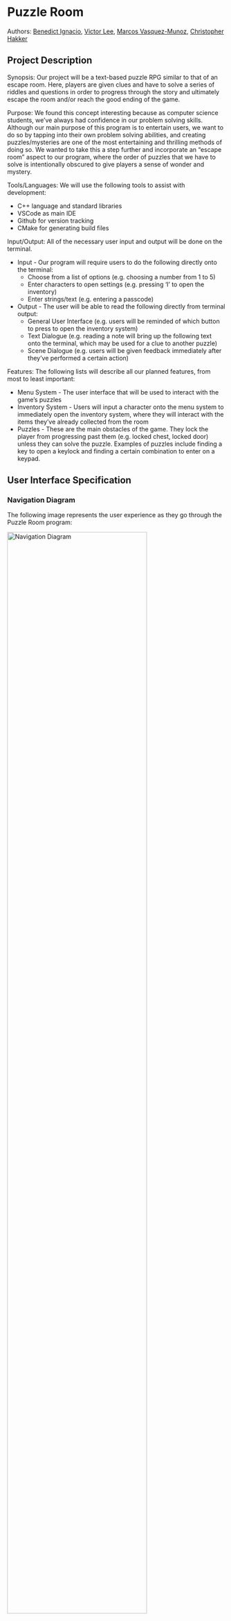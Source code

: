 # Puzzle Room 
Authors: [Benedict Ignacio](https://github.com/Benedict-Ignacio), [Victor Lee](https://github.com/VLee9124), [Marcos Vasquez-Munoz](https://github.com/Marcos4440), [Christopher Hakker](https://github.com/chris-hakker)

## Project Description
Synopsis: Our project will be a text-based puzzle RPG similar to that of an escape room. Here, players are given clues and have to solve a series of riddles and questions in order to progress through the story and ultimately escape the room and/or reach the good ending of the game.

Purpose: We found this concept interesting because as computer science students, we’ve always had confidence in our problem solving skills. Although our main purpose of this program is to entertain users, we want to do so by tapping into their own problem solving abilities, and creating puzzles/mysteries are one of the most entertaining and thrilling methods of doing so. We wanted to take this a step further and incorporate an “escape room” aspect to our program, where the order of puzzles that we have to solve is intentionally obscured to give players a sense of wonder and mystery.

Tools/Languages: We will use the following tools to assist with development:
* C++ language and standard libraries
* VSCode as main IDE
* Github for version tracking
* CMake for generating build files

Input/Output: All of the necessary user input and output will be done on the terminal.
* Input - Our program will require users to do the following directly onto the terminal:
   * Choose from a list of options (e.g. choosing a number from 1 to 5)
   * Enter characters to open settings (e.g. pressing ‘I’ to open the inventory)
   * Enter strings/text (e.g. entering a passcode)
* Output - The user will be able to read the following directly from terminal output:
   * General User Interface (e.g. users will be reminded of which button to press to open the inventory system)
   * Text Dialogue (e.g. reading a note will bring up the following text onto the terminal, which may be used for a clue to another puzzle)
   * Scene Dialogue (e.g. users will be given feedback immediately after they’ve performed a certain action)

Features: The following lists will describe all our planned features, from most to least important:
* Menu System - The user interface that will be used to interact with the game’s puzzles
* Inventory System - Users will input a character onto the menu system to immediately open the inventory system, where they will interact with the items they’ve already collected from the room
* Puzzles - These are the main obstacles of the game. They lock the player from progressing past them (e.g. locked chest, locked door) unless they can solve the puzzle. Examples of puzzles include finding a key to open a keylock and finding a certain combination to enter on a keypad.

## User Interface Specification

### Navigation Diagram

The following image represents the user experience as they go through the Puzzle Room program:

<img width="80%" alt="Navigation Diagram" src="https://github.com/cs100/final-project-vlee084-bigna003-chakk001-mvasq094/assets/86755705/f2836463-6801-4e44-9c00-7de6994811f1">

The player will start off in the Main Menu. Once they start the game, the program creates a Player object that contains an inventory system and keeps track of the current room that they are in. The program also builds the game map, which is a collection of interconnected rooms. The user is then sent to the Main Interface. Here, the program will tell the user what room they are currently in, as well as how to use the player controls. The interface contains three major functionalities: Inventory, Move Room, and Examine Room.

The Inventory screen will allow the user to keep track of and observe all the items they've collected so far in their inventory.

The Examine Room screens will allow the user to observe, interact with, and/or collect any items in the current room that they are in.

The Move Room screen will allow the user to choose which room to switch to, provided that the passage to the adjacent room is unlocked.

If the program detects that the player's current room is the EXIT room, the user is taken to the Victory Screen, and the game is complete. They can return to the main menu, and the map will reset. 

### Screen Layouts

#### Main Menu
<img width="60%" height="60%" alt="Main Menu" src="https://github.com/cs100/final-project-vlee084-bigna003-chakk001-mvasq094/assets/86755705/eb3aaef3-dab9-44f4-807d-c18f60645c7b">

This is the first screen that the user sees when starting the program. After the game welcomes you, you are tasked to either enter S or Q to start or quit the game. 

Every line that requires user input will start with >. Every user input will be represented in chars. Also, if at any point an invalid character is entered, the program doesn’t proceed until a valid character is read.

#### Main Interface
<img width="60%" height="60%" alt="Main Interface" src="https://github.com/cs100/final-project-vlee084-bigna003-chakk001-mvasq094/assets/86755705/f75f680e-2559-44e8-97e3-e572f9ee114e">

This is the main interface that the user will interact with during the game. The screen outputs the room name and description that the player is in. 

Then, they are tasked to enter F to examine, I to open their inventory, and M to move to a different room. The player can also quit at any time.

#### Examine Room
<img width="60%" height="60%" alt="Examine Room" src="https://github.com/cs100/final-project-vlee084-bigna003-chakk001-mvasq094/assets/86755705/d8d31297-7267-4eea-b096-736a4146fac0">

Players will be taken to this screen after they input F back at the main interface. They are given a list of all the object names in the current room and are tasked to enter a number or quit. 

Once a valid number is inputted, the program returns that respective object’s observation as a string. 

Then, if the object is interactable OR can be collected, proceed to Ask To Interact and/or Ask to Take From Room screens.

The player will only be taken back to the main interface if they enter Q.

##### Ask To Interact
<img width="60%" height="60%" alt="Main Menu" src="https://github.com/cs100/final-project-vlee084-bigna003-chakk001-mvasq094/assets/86755705/1c05d59c-118e-4e64-99c9-18b2a8a6c6dd">

If the object is interactable, the program asks if the user wants to interact with the specified object, and the player has a choice to enter Y to accept or N to decline. 

If the user accepts, the program returns the object’s interaction as a string output.

##### Ask To Take From Room
<img width="60%" height="60%" alt="Main Menu" src="https://github.com/cs100/final-project-vlee084-bigna003-chakk001-mvasq094/assets/86755705/8ae521de-d286-44e1-a988-6514e4f85e6f">

If the object can be collected by the player, the program asks if they want to do so using Y or N. 

If so, the program removes the object from the room and adds it into the player’s inventory.

#### Inventory
<img width="60%" height="60%" alt="Main Menu" src="https://github.com/cs100/final-project-vlee084-bigna003-chakk001-mvasq094/assets/86755705/0b455dcc-9a5d-40d2-8c55-332306e4db0e">

The player will be taken to this screen after entering I in the main interface. Here, the player will be given a list of all the object names in their inventory and are tasked to choose which one to observe, or to quit.

If the user enters a valid number, the program will return the specified object’s observation as a string. Continue taking user input until Q is read.

#### Move Room
<img width="60%" height="60%" alt="Main Menu" src="https://github.com/cs100/final-project-vlee084-bigna003-chakk001-mvasq094/assets/86755705/28fa9c9f-bbe9-4e43-a888-1651c5e0293a">

After the user enters M in the main interface, they are taken to this screen, where they will be given a list of rooms that are adjacent to the one the player is in right now. The user is tasked to enter a number to move to its respective room.

The program will tell the user if the move was successful. If it is, the current room is reassigned. Otherwise, keep the user in the room they were in initially.

#### Victory
<img width="60%" height="60%" alt="Main Menu" src="https://github.com/cs100/final-project-vlee084-bigna003-chakk001-mvasq094/assets/86755705/82b49e95-3f96-4695-9cd3-370e4345e2c1">

Once the program detects if the player is in the EXIT room, the program will switch to the victory screen. The player has to simply enter S to complete the game and return to the main menu.

## Class Diagram

The following diagram showcases the main classes that will be used in the project:

<img width="100%" height="100%" alt="Class Diagram" src="https://github.com/cs100/final-project-vlee084-bigna003-chakk001-mvasq094/assets/111732595/1a687538-e389-460a-bbca-f222c5647ecc">

GameTerminal: This class is the main control class that the user will interact with throughout the course of the game. These specify the "screens" described in the navigation diagram, including the main interface, move room, inventory, examine room, and win screen.

Player: This class is an entity that keeps track of what room the player is currently at inside the game, while also managing an inventory system.

Inventory: This class, which can only be used by a Player, manages a collection of GameObjects that the user can keep track of as they traverse through the map. There can be as many or as little GameObjects in Inventory, but the relationship between the inventory system and the Player is 1 to 1.

Room: This class will largely make up the map of the program. They essentially act as the map's "nodes" that contain GameObjects, as well as doors that connect different rooms together. The user will have to traverse through different rooms in order to successfully finish the game.

GameObject: These are essentially the building blocks to the puzzle element in our program. GameObjects are anything that can be observed/interacted by the player. They may provide clues or solutions, but they can also serve as obstacles to the player. GameObjects also have the ability to be modified/interacted with by the user so that new information can be extracted from it. Many of our GameObjects will be contained inside rooms.

InventoryObject: These are special GameObjects that can be taken from a room and collected by the player to store inside of their inventory.

Door: Doors are a special type of GameObject that contain a pointer to another room. These types of doors are unlocked by default. These serve as the main methods of player movement in the game.

LockedObject: These special objects cannot be interacted with unless the user can solve their associated puzzle that will unlock upon completion.

LockedDoor: Derived from both Door and LockedObject, the user cannot interact with or access its adjacent door unless they complete their associated puzzle.

Puzzle: Puzzles are the main obstacles that will block player progress during the game. They can be affixed to GameObjects, particularly PuzzleDoors, so that the player cannot interact or unlock the object unless they complete its puzzle. Keep in mind that this generic Puzzle class is abstract, and different types of Puzzles will derive from it.

KeypadPuzzle: This is a type of Puzzle that requires the user to enter a numeric passcode in order to solve it.

Overall, this diagram represents the fundamental classes and mechanisms that will help our program function. Player, Inventory, Room, GameObject, and Puzzle all serve as the core part of our project. This comprehensive list and diagram may be updated to reflect additional classes that may be implemented, such as other kinds of Puzzles and GameObjects.

### Updates To Class Diagram
For reference, the old class diagram is showcased below:

<img width="100%" height="100%" alt="Class Diagram" src="https://github.com/cs100/final-project-vlee084-bigna003-chakk001-mvasq094/assets/111732595/834755d3-4fd2-4898-a377-37f8b931c3cf">

* 2023/11/13: We found that the original GameObject class had violated the Interface Segregation Principle, as well as the Single Responsibility Principle. This is because GameObject had functions checking if the object was collectable, when all that GameObject needs are the appropriate getters/setters and a general interact() function. This makes GameObject have two responsibilities, and checkIfCollectable() only applies to some special objects. Thus, we created a separate interface for InventoryObjects that only have to deal with collection. This way, we don't have to implement the collection functions for all subtypes, making code maintenance easier for GameObjects.
* 2023/11/14: We realized that Door violates the Single Responsibility Priniciple since it has two tasks - checking if the door is locked and getting the adjacent room. Thus, we created another subtype of GameObject called LockedObject that will deal with any object that is locked. Door now doesn't have a checkIfLocked() function anymore, and we also updated the LockedDoor class to extend from both Door and LockedObject. Because of this change, Door class is more stable and easily defined, and we can also create non-Door objects that can also be locked, making the locked feature more applicable.
* 2023/11/15: The Player class had violated the Single Responsibility Principle since it tried to be an entity that controls the current room, as well as an interface that outputs the "screens" at the same time. To solve this, the outputting responsibility will be done by a different class called GameTerminal, which fully manages the game loop. This way, Player just has to deal with keeping track of the current room, and we also separate our I/O classes from the rest of our program, which makes our code more readable and easier to maintain.
* 2023/11/21: We realized that because the data members of every class were either protected or private, there wasn't a way for the classes to communicate with each other. Thus, we added setters and getters for most of our classes, as well as extra functionality for classes such as Inventory to increase the amount of information that Player (and by extension, GameTerminal) can access. This change was made in response to TA feedback after Phase II.

 > ## Phase III
 > You will need to schedule a check-in for the second scrum meeting with the same reader you had your first scrum meeting with (using Calendly). Your entire team must be present. This meeting will occur on Zoom and should be conducted by Wednesday of week 8.
 
 > BEFORE the meeting you should do the following:
 > * Update your class diagram from Phase II to include any feedback you received from your TA/grader.
 > * Considering the SOLID design principles, reflect back on your class diagram and think about how you can use the SOLID principles to improve your design. You should then update the README.md file by adding the following:
 >   * A new class diagram incorporating your changes after considering the SOLID principles.
 >   * For each update in your class diagram, you must explain in 3-4 sentences:
 >     * What SOLID principle(s) did you apply?
 >     * How did you apply it? i.e. describe the change.
 >     * How did this change help you write better code?
 > * Perform a new sprint plan like you did in Phase II.
 > * You should also make sure that your README file (and Project board) are up-to-date reflecting the current status of your project and the most recent class diagram. Previous versions of the README file should still be visible through your commit history.
 
> During the meeting with your reader you will discuss: 
 > * How effective your last sprint was (each member should talk about what they did)
 > * Any tasks that did not get completed last sprint, and how you took them into consideration for this sprint
 > * Any bugs you've identified and created issues for during the sprint. Do you plan on fixing them in the next sprint or are they lower priority?
 > * What tasks you are planning for this next sprint.
 
 > ## Final deliverable
 > All group members will give a demo to the reader during lab time. ou should schedule your demo on Calendly with the same reader who took your second scrum meeting. The reader will check the demo and the project GitHub repository and ask a few questions to all the team members. 
 > Before the demo, you should do the following:
 > * Complete the sections below (i.e. Screenshots, Installation/Usage, Testing)
 > * Plan one more sprint (that you will not necessarily complete before the end of the quarter). Your In-progress and In-testing columns should be empty (you are not doing more work currently) but your TODO column should have a full sprint plan in it as you have done before. This should include any known bugs (there should be some) or new features you would like to add. These should appear as issues/cards on your Project board.
 > * Make sure your README file and Project board are up-to-date reflecting the current status of your project (e.g. any changes that you have made during the project such as changes to your class diagram). Previous versions should still be visible through your commit history. 
 
 ## Screenshots
 > Screenshots of the input/output after running your application
 ## Installation/Usage
 > Instructions on installing and running your application
 ## Testing
 > How was your project tested/validated? If you used CI, you should have a "build passing" badge in this README.
 
